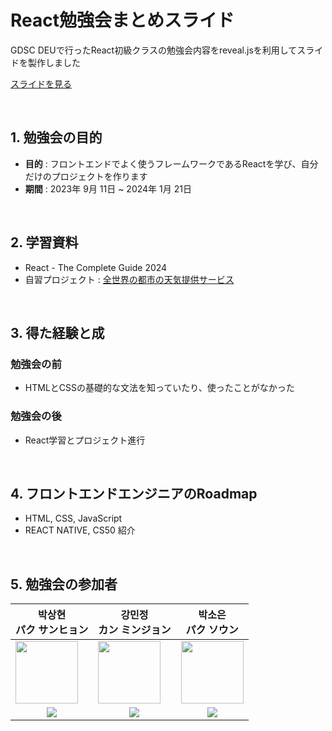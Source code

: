 # React勉強会まとめスライド

GDSC DEUで行ったReact初級クラスの勉強会内容をreveal.jsを利用してスライドを製作しました

<a href="https://thelight0804.github.io/React_study_wrap_up/ja/reactStudyWrapUp_JP">スライドを見る</a>

<br>

## 1. 勉強会の目的
- **目的** : フロントエンドでよく使うフレームワークであるReactを学び、自分だけのプロジェクトを作ります
- **期間** : 2023年 9月 11日 ~ 2024年 1月 21日
<br>

## 2. 学習資料
- React - The Complete Guide 2024
- 自習プロジェクト : <a href="https://github.com/thelight0804/World-weather-React">全世界の都市の天気提供サービス</a>
<br>

## 3. 得た経験と成
### 勉強会の前
- HTMLとCSSの基礎的な文法を知っていたり、使ったことがなかった
### 勉強会の後
- React学習とプロジェクト進行
<br>

## 4. フロントエンドエンジニアのRoadmap
- HTML, CSS, JavaScript
- REACT NATIVE, CS50 紹介
<br>

## 5. 勉強会の参加者
<table>
    <thead>
    <tr>
        <th>박상현<br>パク サンヒョン</th>
        <th>강민정<br>カン ミンジョン</th>
        <th>박소은<br>パク ソウン</th>
    </tr>
    </thead>
    <tbody>
    <tr>
        <td><img src="https://github.com/thelight0804/subak/assets/69424845/d496ac68-8229-4428-b5a5-7771acecc782" width="100px"></td>
        <td><img src="https://github.com/thelight0804/React_study_wrap_up/assets/69424845/92c16c61-1268-4617-acce-2624e5def8a8" width="100px"></td>
        <td><img src="https://github.com/thelight0804/React_study_wrap_up/assets/69424845/c1f8cb1b-3c9d-4bc9-8654-db4ddf3801a0" width="100px"></td>
    </tr>
    <tr>
        <td align="center">
          <a href="https://github.com/thelight0804" target="GitHub"><img src="https://img.shields.io/badge/thelight0804-000000?style=flat-square&logo=GitHub&logoColor=white"/>
        </td>
        <td align="center">
          <a href="https://github.com/im-in-105" target="GitHub"><img src="https://img.shields.io/badge/im%E2%80%90in%E2%80%90105-000000?style=flat-square&logo=GitHub&logoColor=white"/>
        </td>
        <td align="center">
          <a href="https://github.com/Soeun0" target="GitHub"><img src="https://img.shields.io/badge/Soeun0-000000?style=flat-square&logo=GitHub&logoColor=white"/>
        </td>
</table>
